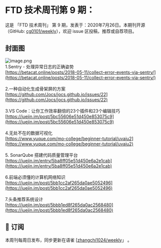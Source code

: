 # FTD 技术周刊第 9 期：
这是 「FTD 技术周刊」 第 9 期，发表于：2020年7月26日。本期刊开源（GitHub: [cg0101/weekly](https://github.com/cg0101/weekly)），欢迎 issue 区投稿，推荐或自荐项目。
## 封面图
![image.png](https://cdn.nlark.com/yuque/0/2020/png/132503/1605583084022-0c56ba6e-ffe9-4379-8f06-76f638d1723f.png#height=720&id=P6685&margin=%5Bobject%20Object%5D&name=image.png&originHeight=720&originWidth=1080&originalType=binary&size=917500&status=done&style=none&width=1080)<br />1.Sentry - 处理异常日志的正确姿势<br />[https://betacat.online/posts/2018-05-11/collect-error-events-via-sentry/](https://betacat.online/posts/2018-05-11/collect-error-events-via-sentry/)<br />
<br />2.一种自动化生成骨架屏的方案<br />[https://github.com/Jocs/jocs.github.io/issues/22](https://github.com/Jocs/jocs.github.io/issues/22)<br />
<br />3.VS Code：让你工作效率翻倍的23个插件和23个编辑技巧<br />[https://juejin.im/post/5bc55606e51d450e853075c9](https://juejin.im/post/5bc55606e51d450e853075c9)<br />
<br />4.无处不在的数据可视化<br />[https://www.yuque.com/mo-college/beginner-tutorial/uvaiu2](https://www.yuque.com/mo-college/beginner-tutorial/uvaiu2)<br />
<br />5. SonarQube 搭建代码质量管理平台<br />[https://juejin.im/entry/5ba8ff05e51d450e6a2e1cab](https://juejin.im/entry/5ba8ff05e51d450e6a2e1cab)<br />
<br />6.前端必须懂的计算机网络知识<br />[https://juejin.im/post/5bb1cc2af265da0ae5052496](https://juejin.im/post/5bb1cc2af265da0ae5052496)<br />
<br />7.头条推荐系统设计<br />[https://juejin.im/post/5bbb1ed8f265da0ac2568480](https://juejin.im/post/5bbb1ed8f265da0ac2568480)



## 📅 订阅
本周刊每周日发布，同步更新在语雀 [[zhangchi1024/weekly](https://www.yuque.com/zhangchi1024/weekly)」 。